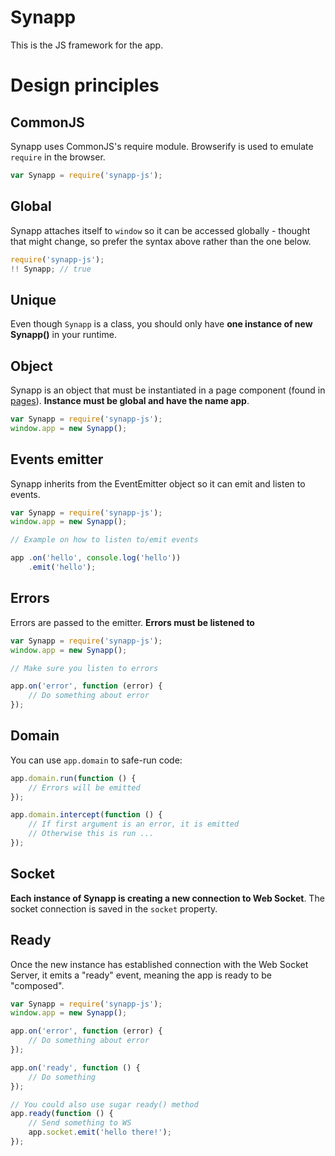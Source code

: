 Synapp
======

This is the JS framework for the app.

# Design principles

## CommonJS

Synapp uses CommonJS's require module. Browserify is used to emulate `require` in the browser.

```js
var Synapp = require('synapp-js');
```

## Global

Synapp attaches itself to `window` so it can be accessed globally - thought that might change, so prefer the syntax above rather than the one below.

```js
require('synapp-js');
!! Synapp; // true
```

## Unique

Even though `Synapp` is a class, you should only have **one instance of new Synapp()** in your runtime.

## Object

Synapp is an object that must be instantiated in a page component (found in [pages](pages/)). **Instance must be global and have the name app**.

```js
var Synapp = require('synapp-js');
window.app = new Synapp();
```

## Events emitter

Synapp inherits from the EventEmitter object so it can emit and listen to events.

```js
var Synapp = require('synapp-js');
window.app = new Synapp();

// Example on how to listen to/emit events

app .on('hello', console.log('hello'))
    .emit('hello');
```

## Errors

Errors are passed to the emitter. **Errors must be listened to**

```js
var Synapp = require('synapp-js');
window.app = new Synapp();

// Make sure you listen to errors

app.on('error', function (error) {
    // Do something about error
});
```

## Domain

You can use `app.domain` to safe-run code:

```js
app.domain.run(function () {
    // Errors will be emitted
});

app.domain.intercept(function () {
    // If first argument is an error, it is emitted
    // Otherwise this is run ...
});
```

## Socket

**Each instance of Synapp is creating a new connection to Web Socket**. The socket connection is saved in the `socket` property.

## Ready

Once the new instance has established connection with the Web Socket Server, it emits a "ready" event, meaning the app is ready to be "composed".

```js
var Synapp = require('synapp-js');
window.app = new Synapp();

app.on('error', function (error) {
    // Do something about error
});

app.on('ready', function () {
    // Do something
});

// You could also use sugar ready() method
app.ready(function () {
    // Send something to WS
    app.socket.emit('hello there!');
});
```